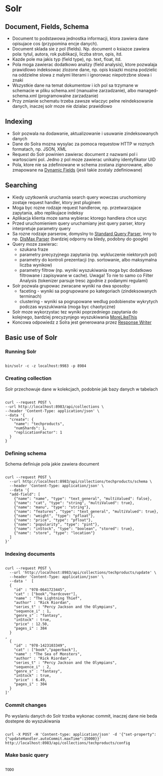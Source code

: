 # Solr

## Document, Fields, Schema

- Document to podstawowa jednostka informacji, ktora zawiera dane opisujace cos (przypomina encje danych). 
- Document sklada sie z pol (fields). Np. document o ksiazce zawiera pola: tytul, autora, rok publikacji, liczba stron, opis, itd. 
- Kazde pole ma jakis typ (field type), np. text, float, itd.
- Pola moga zawierac dodatkowo analizy (field analysis), ktore pozwalaja prawidlowo indeksowac zlozone dane, np. opis ksiazki mozna podzielic na oddzielne slowa z malymi literami i ignorowac niepotrzbne slowa i znaki
- Wszystkie dane na temat dokumentow i ich pol sa trzymane w schemacie w pliku schema.xml (manualne zarzadzanie), albo managed-schema.xml (programowalne zarzadzanie)
- Przy zmianie schematu trzeba zawsze wlaczyc pelne reindeksowanie danych, inaczej solr moze nie dzialac prawidlowo

## Indexing

- Solr pozwala na dodawanie, aktualizowanie i usuwanie zindeksowanych danych
- Dane do Solra mozna wysylac za pomoca requestow HTTP w roznych formatach, np. JSON, XML
- Request do Solr powinien zawierac document z nazwami pol i wartosciami pol. Jedno z pol moze zawierac unikalny identyfikator UID
- Pola, ktore nie sa zdefiniowane w schema zostana zignorowane, albo zmapowane na [Dynamic Fields](https://solr.apache.org/guide/solr/latest/indexing-guide/dynamic-fields.html) (jesli takie zostaly zdefiniowane)

## Searching

- Kiedy uzytkownik uruchamia search query wowczas uruchomiony zostaje request handler, ktory jest pluginem
- Moga byc rozne rodzaje request handlerow, np. przetwarzajace zapytania, albo replikujace indeksy
- Aplikacja klienta moze sama wybierac ktorego handlera chce uzyc
- Przed uruchomieniem query uruchamiany jest query parser, ktory interpretuje parametry query
- Sa rozne rodzaje parserow, domyslny to [Standard Query Parser](https://solr.apache.org/guide/solr/latest/query-guide/standard-query-parser.html), inny to np. [DisMax Parser](https://solr.apache.org/guide/solr/latest/query-guide/dismax-query-parser.html) (bardziej odporny na bledy, podobny do google)
- Query moze zawierac: 
  - szukana fraze
  - parametry precyzyjnego zapytania (np. wykluczenie niektorych pol)
  - parametry do kontroli prezentacji (np. sortowanie, albo maksymalna liczba wynikow)
  - parametry filtrow (np. wyniki wyszukiwania moga byc dodatkowo filtrowane i zapisywane w cache). Uwaga! To nie to samo co Filter Analysis (tokenizer parsuje tresc zgodnie z podanymi regulami)
- Solr pozwala grupowac zwracane wyniki na dwa sposoby:
  - faceting - wyniki sa pogrupowane po kategoriach (zindeksowanych terminach)
  - clustering - wyniki sa pogrupowane wedlug podobienstw wykrytych podczas wyszukiwania (moga byc chaotyczne)
- Solr moze wykorzystac tez wyniki poprzedniego zapytania do kolejnego, bardziej precyzynjego wyszukiwania [MoreLikeThis](https://solr.apache.org/guide/solr/latest/query-guide/morelikethis.html)
- Koncowa odpowiedz z Solra jest generowana przez [Response Writer](https://solr.apache.org/guide/solr/latest/query-guide/response-writers.html)

## Basic use of Solr

### Running Solr

<code>
bin/solr -c -z localhost:9983 -p 8984
</code>

### Creating collection

Solr przechowuje dane w kolekcjach, podobnie jak bazy danych w tabelach

<code>
curl --request POST \
--url http://localhost:8983/api/collections \
--header 'Content-Type: application/json' \
--data '{
  "create": {
    "name": "techproducts",
    "numShards": 1,
    "replicationFactor": 1
  }
}
</code>

### Defining schema

Schema definiuje pola jakie zawiera document

<code>
curl --request POST \
  --url http://localhost:8983/api/collections/techproducts/schema \
  --header 'Content-Type: application/json' \
  --data '{
  "add-field": [
    {"name": "name", "type": "text_general", "multiValued": false},
    {"name": "cat", "type": "string", "multiValued": true},
    {"name": "manu", "type": "string"},
    {"name": "features", "type": "text_general", "multiValued": true},
    {"name": "weight", "type": "pfloat"},
    {"name": "price", "type": "pfloat"},
    {"name": "popularity", "type": "pint"},
    {"name": "inStock", "type": "boolean", "stored": true},
    {"name": "store", "type": "location"}
  ]
}'
</code>

### Indexing documents

<code>
curl --request POST \
  --url 'http://localhost:8983/api/collections/techproducts/update' \
  --header 'Content-Type: application/json' \
  --data '  [
  {
    "id" : "978-0641723445",
    "cat" : ["book","hardcover"],
    "name" : "The Lightning Thief",
    "author" : "Rick Riordan",
    "series_t" : "Percy Jackson and the Olympians",
    "sequence_i" : 1,
    "genre_s" : "fantasy",
    "inStock" : true,
    "price" : 12.50,
    "pages_i" : 384
  }
,
  {
    "id" : "978-1423103349",
    "cat" : ["book","paperback"],
    "name" : "The Sea of Monsters",
    "author" : "Rick Riordan",
    "series_t" : "Percy Jackson and the Olympians",
    "sequence_i" : 2,
    "genre_s" : "fantasy",
    "inStock" : true,
    "price" : 6.49,
    "pages_i" : 304
  }
]'
</code>

### Commit changes

Po wyslaniu danych do Solr trzeba wykonac commit, inaczej dane nie beda dostepne do wyszukiwania

<code>
curl -X POST -H 'Content-type: application/json' -d '{"set-property":{"updateHandler.autoCommit.maxTime":15000}}' http://localhost:8983/api/collections/techproducts/config
</code>

### Make basic query

<code>
TODO
</code>